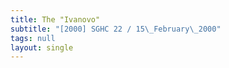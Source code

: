 ```yaml
---
title: The "Ivanovo"
subtitle: "[2000] SGHC 22 / 15\_February\_2000"
tags: null
layout: single
---
```


